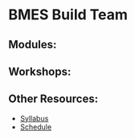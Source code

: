 # BMES Build Team

## Modules:

## Workshops:

## Other Resources:
* [Syllabus](https://bmesbuildteamucla.github.io/Syllabus/README.html)
* [Schedule](https://github.com/bmesbuildteamucla/bmesbuildteamucla.github.io/tree/master/Schedule)
